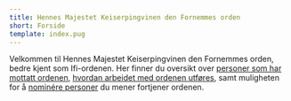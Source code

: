 ```yaml
---
title: Hennes Majestet Keiserpingvinen den Fornemmes orden
short: Forside
template: index.pug
---
```


Velkommen til Hennes Majestet Keiserpingvinen den Fornemmes orden, bedre kjent som Ifi-ordenen. Her finner du oversikt over [personer som har mottatt ordenen](./person), [hvordan arbeidet med ordenen utføres](./about), samt muligheten for å [nominére personer](./nominate) du mener fortjener ordenen.
